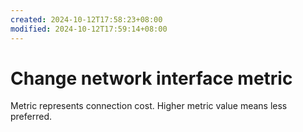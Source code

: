 ```yaml
---
created: 2024-10-12T17:58:23+08:00
modified: 2024-10-12T17:59:14+08:00
---
```


# Change network interface metric

Metric represents connection cost. Higher metric value means less preferred.
